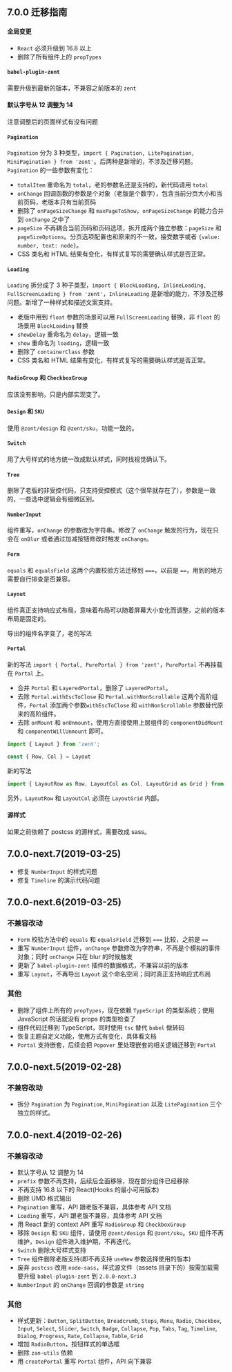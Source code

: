 ## 7.0.0 迁移指南

#### 全局变更

- `React` 必须升级到 16.8 以上
- 删除了所有组件上的 `propTypes`

#### `babel-plugin-zent`

需要升级到最新的版本，不兼容之前版本的 `zent`

#### 默认字号从 12 调整为 14

注意调整后的页面样式有没有问题

#### `Pagination`

`Pagination` 分为 3 种类型，`import { Pagination, LitePagination, MiniPagination } from 'zent'`。后两种是新增的，不涉及迁移问题。`Pagination` 的一些参数有变化：

- `totalItem` 重命名为 `total`，老的参数名还是支持的，新代码请用 `total`
- `onChange` 回调函数的参数是个对象（老版是个数字），包含当前分页大小和当前页码，老版本只有当前页码
- 删除了 `onPageSizeChange` 和 `maxPageToShow`，`onPageSizeChange` 的能力合并到 `onChange` 之中了
- `pageSize` 不再耦合当前页码和页码选项，拆开成两个独立参数：`pageSize` 和 `pageSizeOptions`。分页选项配置也和原来的不一致，接受数字或者 `{value: number, text: node}`。
- CSS 类名和 HTML 结果有变化，有样式复写的需要确认样式是否正常。

#### `Loading`

`Loading` 拆分成了 3 种子类型，`import { BlockLoading, InlineLoading, FullScreenLoading } from 'zent'`，`InlineLoading` 是新增的能力，不涉及迁移问题。新增了一种样式和描述文案支持。

- 老版中用到 `float` 参数的场景可以用 `FullScreenLoading` 替换，非 `float` 的场景用 `BlockLoading` 替换
- `showDelay` 重命名为 `delay`，逻辑一致
- `show` 重命名为 `loading`，逻辑一致
- 删除了 `containerClass` 参数
- CSS 类名和 HTML 结果有变化，有样式复写的需要确认样式是否正常。

#### `RadioGroup` 和 `CheckboxGroup`

应该没有影响，只是内部实现变了。

#### `Design` 和 `SKU`

使用 `@zent/design` 和 `@zent/sku`，功能一致的。

#### `Switch`

用了大号样式的地方统一改成默认样式，同时找视觉确认下。

#### `Tree`

删除了老版的非受控代码，只支持受控模式（这个很早就存在了），参数是一致的，一些选中逻辑会有细微区别。

#### `NumberInput`

组件重写，`onChange` 的参数改为字符串。修改了 `onChange` 触发的行为，现在只会在 `onBlur` 或者通过加减按钮修改时触发 `onChange`。

#### `Form`

`equals` 和 `equalsField` 这两个内置校验方法迁移到 `===`，以前是 `==`，用到的地方需要自行排查是否兼容。

#### `Layout`

组件真正支持响应式布局，意味着布局可以随着屏幕大小变化而调整，之前的版本布局是固定的。

导出的组件名字变了，老的写法

#### `Portal`

新的写法 `import { Portal, PurePortal } from 'zent'`，`PurePortal` 不再挂载在 `Portal` 上。

- 合并 `Portal` 和 `LayeredPortal`，删除了 `LayeredPortal`。
- 去除 `Portal.withEscToClose` 和 `Portal.withNonScrollable` 这两个高阶组件，`Portal` 添加两个参数`withEscToClose` 和 `withNonScrollable` 参数替代原来的高阶组件。
- 去除 `onMount` 和 `onUnmount`，使用方直接使用上层组件的 `componentDidMount` 和 `componentWillUnmount` 即可。

```js
import { Layout } from 'zent';

const { Row, Col } = Layout
```

新的写法

```js
import { LayoutRow as Row, LayoutCol as Col, LayoutGrid as Grid } from 'zent';
```

另外，`LayoutRow` 和 `LayoutCol` 必须在 `LayoutGrid` 内部。

#### 源样式

如果之前依赖了 postcss 的源样式，需要改成 sass。

## 7.0.0-next.7(2019-03-25)

- 修复 `NumberInput` 的样式问题
- 修复 `Timeline` 的演示代码问题

## 7.0.0-next.6(2019-03-25)

### 不兼容改动

- `Form` 校验方法中的 `equals` 和 `equalsField` 迁移到 `===` 比较，之前是 `==`
- 重写 `NumberInput` 组件，`onChange` 参数修改为字符串，不再是个模拟的事件对象；同时 `onChange` 只在 blur 的时候触发
- 更新了 `babel-plugin-zent` 插件的数据格式，不兼容以前的版本
- 重写 `Layout`，不再导出 `Layout` 这个命名空间；同时真正支持响应式布局

### 其他

- 删除了组件上所有的 `propTypes`，现在依赖 `TypeScript` 的类型系统；使用 JavaScript 的话就没有 props 的类型检查了
- 组件代码迁移到 TypeScript，同时使用 `tsc` 替代 `babel` 做转码
- 恢复主题自定义功能，使用方式有变化，具体看文档
- `Portal` 支持嵌套，后续会把 `Popover` 里处理嵌套的相关逻辑迁移到 `Portal`

## 7.0.0-next.5(2019-02-28)

### 不兼容改动

- 拆分 `Pagination` 为 `Pagination`, `MiniPagination` 以及 `LitePagination` 三个独立的样式。

## 7.0.0-next.4(2019-02-26)

### 不兼容改动

- 默认字号从 12 调整为 14
- `prefix` 参数不再支持，后续后全面移除，现在部分组件已经移除
- 不再支持 16.8 以下的 React(Hooks 的最小可用版本)
- 删除 UMD 格式输出
- `Pagination` 重写，API 跟老版不兼容，具体参考 API 文档
- `Loading` 重写，API 跟老版不兼容，具体参考 API 文档
- 用 React 新的 context API 重写 `RadioGroup` 和 `CheckboxGroup`
- 移除 `Design` 和 `SKU` 组件，请使用 `@zent/design` 和 `@zent/sku`。`SKU` 组件不再维护，`Design` 组件进入维护期，不再迭代。
- `Switch` 删除大号样式支持
- `Tree` 组件删除老版支持(即不再支持 `useNew` 参数选择使用的版本)
- 废弃 `postcss` 改用 `node-sass`，样式源文件（assets 目录下的）按需加载需要升级 `babel-plugin-zent` 到 `2.0.0-next.3`
- `NumberInput` 的 `onChange` 回调的参数是 `string`

### 其他

- 样式更新：`Button`, `SplitButton`, `Breadcrumb`, `Steps`, `Menu`, `Radio`, `Checkbox`, `Input`, `Select`, `Slider`, `Switch`, `Badge`, `Collapse`, `Pop`, `Tabs`, `Tag`, `Timeline`, `Dialog`, `Progress`, `Rate`, `Collapse`, `Table`, `Grid`
- 增加 `RadioButton`，按钮样式的单选框
- 删除 `zan-utils` 依赖
- 用 `createPortal` 重写 `Portal` 组件，API 向下兼容
